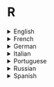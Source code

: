# R

<details>
  <summary>English</summary>
  
  ### Materials
- [R-Project](https://www.r-project.org/about.html)
- [R W3Schools](https://www.w3schools.com/r/default.asp)
- [Wikipedia](https://en.wikipedia.org/wiki/R_(programming_language))
- [Edx](https://www.edx.org/learn/r-programming)
- [Awesome R](https://github.com/qinwf/awesome-R)
- [Data Mentor](https://www.datamentor.io/r-programming/)
- [Programming with R](https://swcarpentry.github.io/r-novice-inflammation/)
- [R Statistical Programming Using MariaDB](https://mariadb.com/kb/en/library/r-statistical-programming-using-mariadb-as-the-background-database/)
- [Wikibooks](https://en.wikibooks.org/wiki/R_Programming)
- [Beginner's Guide to R](https://www.computerworld.com/article/2497143/business-intelligence/business-intelligence-beginner-s-guide-to-r-introduction.html)
- [Tutorialspoint](https://www.tutorialspoint.com/r/index.htm)
- [Advanced R](https://englianhu.files.wordpress.com/2016/05/advanced-r.pdf)
- [Statistics and Computing](https://www.e-reading.club/bookreader.php/137398/Software_for_Data_Analysis_-_Programming_with_R.pdf)
- [Guru99](https://www.guru99.com/r-programming-introduction-basics.html)
- [Scaler Topics](https://www.scaler.com/topics/hubs/)
- [Reddit Community](https://www.reddit.com/r/Rlanguage/)
- [Advanced R](http://adv-r.had.co.nz/)
- [R Programming Exercises](https://www.w3resource.com/r-programming-exercises/)
- [Intellipaat](https://intellipaat.com/tutorial/r-programming/)
- [R Language for Programmers](https://www.johndcook.com/blog/r_language_for_programmers/)
- [Towards Data Science](https://towardsdatascience.com/tagged/r-programming)
- [Edureka](https://www.edureka.co/blog/r-tutorial/)
- [R Resources](http://heather.cs.ucdavis.edu/~matloff/r.html)
- [Neon Science](https://www.neonscience.org/getting-started-r)
- [Peter's R Programming Pages](https://warwick.ac.uk/fac/sci/moac/people/students/peter_cock/r/)
- [UCR](http://manuals.bioinformatics.ucr.edu/home/programming-in-r)
- [Developer IBM](https://developer.ibm.com/dwblog/2018/why-r-programming-language-data-analytics/)
- [Wikiversity](https://en.wikiversity.org/wiki/R_(programming_language))
- [MSc R Programming](http://www.stats.ox.ac.uk/~evans/Rprog/)
- [Beginning R Programming for Data Science](https://www.wintellect.com/beginning-r-programming-data-science-language-basics/)
- [Eduonix](https://www.eduonix.com/courses/Software-Development/r-programming-for-absolute-beginners)
- [R Documentation](https://www.rdocumentation.org/)
- [Basic Text Processing in R](https://programminghistorian.org/en/lessons/basic-text-processing-in-r)
- [The Art of R Programming](http://diytranscriptomics.com/Reading/files/The%20Art%20of%20R%20Programming.pdf)
- [Basic R](https://r4stats.com/examples/programming/)
- [R for Beginners](https://cran.r-project.org/doc/contrib/Paradis-rdebuts_en.pdf)
- [An Introduction to R](https://cran.r-project.org/doc/manuals/r-release/R-intro.pdf)
- [The Undergraduate Guide to R](http://www.biostat.jhsph.edu/~ajaffe/docs/undergradguidetoR.pdf)
- [R Fundamentals and Programming Techniques](https://faculty.washington.edu/tlumley/Rcourse/R-fundamentals.pdf)
- [RCourse](http://eio.usc.es/pub/pateiro/files/RCourse.pdf)
- [RStudio Cheatsheets](https://www.rstudio.com/resources/cheatsheets/)
- [Table of Useful R Commands](https://www.calvin.edu/~scofield/courses/m143/materials/RcmdsFromClass.pdf)
- [Handling and Processing Strings in R](https://www.gastonsanchez.com/Handling_and_Processing_Strings_in_R.pdf)
- [The R Inferno](https://www.burns-stat.com/pages/Tutor/R_inferno.pdf)
- [Merge/Append Data using R](https://www.princeton.edu/~otorres/Merge101R.pdf)
- [An Introduction to R](https://www.isid.ac.in/~deepayan/R-tutorials/labs/01_introduction_lab.pdf)
- [Quick-R](https://www.statmethods.net/index.html)
- [Using R for Linear Regression](http://www.montefiore.ulg.ac.be/~kvansteen/GBIO0009-1/ac20092010/Class8/Using%20R%20for%20linear%20regression.pdf)
- [Introduction to Statistical Thinking](http://pluto.huji.ac.il/~msby/StatThink/IntroStat.pdf)
- [Creating Your Own R Package](https://web.mit.edu/insong/www/pdf/rpackage_instructions.pdf)
- [Analytics Vidhya](https://www.analyticsvidhya.com/blog/2016/02/complete-tutorial-learn-data-science-scratch/)
- [Spatial Data Science with R](https://www.rspatial.org/)
- [OOP in R](https://homes.di.unimi.it/~valentini/SlideCorsi/IA1011/IntroOO.pdf)
- [Monte Carlo Methods with R](http://inst-mat.utalca.cl/jornadasbioestadistica2011/doc/CursoCasella/%20UseR-SC-10-B-Part1.pdf)
- [RStudio Users Guide](https://www2.stat.duke.edu/courses/Spring14/sta101.001/UsersGuide.pdf)
- [Text Mining with R](https://www.tidytextmining.com/)
- [Producing Simple Graphs with R](https://www.harding.edu/fmccown/r/)
- [Probability Distributions](https://www.stat.wisc.edu/~larget/R/prob-R.pdf)
- [R in Action, Third Edition](https://www.manning.com/books/r-in-action-third-edition)
- [R in One Video](https://www.youtube.com/watch?v=s3FozVfd7q4)
- [R Tutorial for Beginners](https://www.youtube.com/watch?v=eDrhZb2onWY)
- [Getting Started with R Studio](https://www.youtube.com/watch?v=lVKMsaWju8w)
- [R Tutorial: Introduction to R](https://www.youtube.com/watch?v=7cGwYMhPDUY)
- [Statistics with R](https://www.youtube.com/watch?v=ANMuuq502rE)
- [Data Camp](https://www.youtube.com/watch?v=SWxoJqTqo08&amp;list=PLjgj6kdf_snYBkIsWQYcYtUZiDpam7ygg)
- [Introduction to Data Science with R](https://www.youtube.com/watch?v=32o0DnuRjfg)
</details>

<details>
  <summary>French</summary>
  
  ### Materials
- [Introduction à la Programmation en R](https://cran.r-project.org/doc/contrib/Goulet_introduction_programmation_R.pdf)
- [Logiciel R et Programmation](http://egallic.fr/Enseignement/R/m1_stat_eco_logiciel_R.pdf)
- [Open Class Rooms](https://openclassrooms.com/fr/courses/1393696-effectuez-vos-etudes-statistiques-avec-r/1393758-introduction-a-r)
- [Logiciel R et Programmation](http://egallic.fr/Enseignement/R/Slides/boucles.pdf)
- [Quelques Commandes R](http://revue.sesamath.net/IMG/pdf/RCarte_Commandes-R.pdf)
- [Introduction au Logiciel R](https://www.math.univ-toulouse.fr/~sdejean/PDF/semin-R_juin_2014.pdf)
</details>

<details>
  <summary>German</summary>
  
  ### Materials
- [Einführung in R](https://tu-dresden.de/gsw/phil/iso/mes/ressourcen/dateien/prof/lehre/freieS/Dateien/Einfuehrung_R.pdf?lang=en)
- [Einführung in R 2](http://www.marlenemueller.de/MM_EinfuehrungR.pdf)
- [Technische Universitat Dortmund](https://www.statistik.tu-dortmund.de/fileadmin/user_upload/Lehrstuehle/Datenanalyse/R/R_gesamt_3x3.pdf)
- [Programmieren in R](http://fawn.hsu-hh.de/~steuer/downloads/FT2018/RLatex.pdf)
- [Einführung in R 3](http://www.stat.ruhr-uni-bochum.de/teaching/vis/dkmr.pdf)
- [Programmierung mit R](https://www.statistik.tu-dortmund.de/fileadmin/user_upload/Lehrstuehle/Datenanalyse/R/R_gesamt.pdf)
- [Einf ̈uhrung in die Statistik-Programmier-Sprache R](https://www.statistik.tu-dortmund.de/fileadmin/user_upload/Lehrstuehle/Ingenieur/Mueller/Lehre/StochIng/Rman.pdf)
- [Crashkurs Datenanalyse mit R](https://sebastiansauer.github.io/download/r-crashkurs_01.pdf)
</details>

<details>
  <summary>Italian</summary>
  
  ### Materials
- [Guida Ambiente Statistico R](https://cran.r-project.org/doc/contrib/Mineo-dispensaR.pdf)
- [Guida R](https://www.html.it/guide/guida-r/)
- [Programmare con R](http://felix.unife.it/++/st-r)
- [Introduzione a R](https://cran.r-project.org/doc/contrib/manuale.0.3.pdf)
- [Breve Introduzione a R](http://www.ecology.unibo.it/page/Breve%20Introduzione%20a%20R.pdf)
- [Introduzione alla Statistica Descritiva con R](http://www2.unipr.it/~brunic22/mysite/dispensaTdAI.pdf)
- [Introduzione al Linguaggio R](https://homes.di.unimi.it/~valentini/SlideCorsi/LPbio0809/IntroduzioneR.pdf)
- [Una Breve Introduzione a R](http://www.dima.unige.it/~rogantin/UnigeStat/UNIGE_IntrR_1.pdf)
- [Statistica Descritiva con R](http://www.di.univr.it/documenti/OccorrenzaIns/matdid/matdid441997.pdf)
- [Laboratorio di R](http://calvino.polito.it/~gasparini/teaching/060902.pdf)
</details>

<details>
  <summary>Portuguese</summary>
  
  ### Materials
- [DevMedia](https://www.devmedia.com.br/trabalhando-com-a-linguagem-r/33275)
- [R (linguagem de programação)](https://www.ufrgs.br/soft-livre-edu/software-educacional-livre-na-wikipedia/r-linguagem-de-programacao/)
- [Introdução ao R](https://msdn.microsoft.com/pt-br/magazine/mt238409.aspx)
- [Introdução à Programação em R](http://www.dcc.fc.up.pt/~ltorgo/SebentaR/HTML/node4.html)
- [Revisão R](http://www.leg.ufpr.br/~walmes/ensino/EC2/slides/01-revis-program.pdf)
- [Introdução ao uso do R](https://cran.r-project.org/doc/contrib/Landeiro-Introducao.pdf)
- [Aprendendo R](http://www.de.ufpb.br/~tatiene/Disciplinas/2014.2/LivroR/aprendendo_r.pdf)
- [Minicurso de Estatística Básica](http://www.uft.edu.br/engambiental/prof/catalunha/arquivos/r/r_bruno.pdf)
- [Linguagem R para Iniciantes](https://even3.blob.core.windows.net/anais/104078.pdf)
- [Curso sobre R](http://www.leg.ufpr.br/Rpira/Rpira.pdf)
- [Análise Exploratória de Dados usando R](http://www.uesc.br/editora/livrosdigitais2/analiseexploratoria_r.pdf)
- [Curso de R](https://www.youtube.com/watch?v=plJw9QFew5A&amp;list=PL4OAe-tL47sbzCgtBTthtX50T30CLToEZ)
</details>

<details>
  <summary>Russian</summary>
  
  ### Materials
- [Data Science with R](https://proglib.io/p/data-science-with-r/)
</details>

<details>
  <summary>Spanish</summary>
  
  ### Materials
- [Introducción a la Programación Estadística](https://www.ugr.es/~batanero/pages/ARTICULOS/libroR.pdf)
- [Sobre R](http://halweb.uc3m.es/esp/Personal/personas/jmmarin/esp/Progra/SobreR.html)
- [Computación y Programación en R](https://www.uv.es/conesa/CursoR/material/handout-sesion1.pdf)
- [El Arte de Programar en R](https://cran.r-project.org/doc/contrib/Santana_El_arte_de_programar_en_R.pdf)
- [R para Principiantes](https://cran.r-project.org/doc/contrib/rdebuts_es.pdf)
- [Introducción a R](https://cran.r-project.org/doc/contrib/R-intro-1.1.0-espanol.1.pdf)
- [Intro a R](https://www.ucm.es/data/cont/docs/339-2016-09-29-Introduccion%20a%20R_v1617.pdf)
- [Manual de Práticas con R](http://matematicas.unex.es/~trinidad/mui/tutorial.R.pdf)
- [Programación en R](http://www.oldemarrodriguez.com/yahoo_site_admin/assets/docs/Programacion_R.67130107.pdf)
</details>
